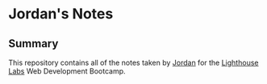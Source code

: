# Jordan's Notes

## Summary 

This repository contains all of the notes taken by [Jordan](https://github.com/JOadelic) for the [Lighthouse Labs](https://www.lighthouselabs.ca/) Web Development Bootcamp.

